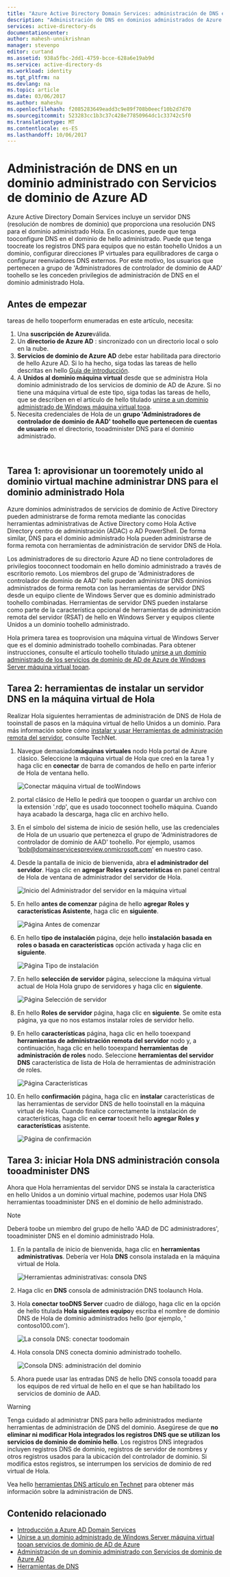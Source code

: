```yaml
---
title: "Azure Active Directory Domain Services: administración de DNS en dominios administrados | Microsoft Docs"
description: "Administración de DNS en dominios administrados de Azure Active Directory Domain Services"
services: active-directory-ds
documentationcenter: 
author: mahesh-unnikrishnan
manager: stevenpo
editor: curtand
ms.assetid: 938a5fbc-2dd1-4759-bcce-628a6e19ab9d
ms.service: active-directory-ds
ms.workload: identity
ms.tgt_pltfrm: na
ms.devlang: na
ms.topic: article
ms.date: 03/06/2017
ms.author: maheshu
ms.openlocfilehash: f2085283649eadd3c9e89f708b0eecf10b2d7d70
ms.sourcegitcommit: 523283cc1b3c37c428e77850964dc1c33742c5f0
ms.translationtype: MT
ms.contentlocale: es-ES
ms.lasthandoff: 10/06/2017
---
```

# <a name="administer-dns-on-an-azure-ad-domain-services-managed-domain"></a>Administración de DNS en un dominio administrado con Servicios de dominio de Azure AD
Azure Active Directory Domain Services incluye un servidor DNS (resolución de nombres de dominio) que proporciona una resolución DNS para el dominio administrado Hola. En ocasiones, puede que tenga tooconfigure DNS en el dominio de hello administrado. Puede que tenga toocreate los registros DNS para equipos que no están toohello Unidos a un dominio, configurar direcciones IP virtuales para equilibradores de carga o configurar reenviadores DNS externos. Por este motivo, los usuarios que pertenecen a grupo de 'Administradores de controlador de dominio de AAD' toohello se les conceden privilegios de administración de DNS en el dominio administrado Hola.

## <a name="before-you-begin"></a>Antes de empezar
tareas de hello tooperform enumeradas en este artículo, necesita:

1. Una **suscripción de Azure**válida.
2. Un **directorio de Azure AD** : sincronizado con un directorio local o solo en la nube.
3. **Servicios de dominio de Azure AD** debe estar habilitada para directorio de hello Azure AD. Si lo ha hecho, siga todas las tareas de hello descritas en hello [Guía de introducción](active-directory-ds-getting-started.md).
4. A **Unidos al dominio máquina virtual** desde que se administra Hola dominio administrado de los servicios de dominio de AD de Azure. Si no tiene una máquina virtual de este tipo, siga todas las tareas de hello, que se describen en el artículo de hello titulado [unirse a un dominio administrado de Windows máquina virtual tooa](active-directory-ds-admin-guide-join-windows-vm.md).
5. Necesita credenciales de Hola de un **grupo 'Administradores de controlador de dominio de AAD' toohello que pertenecen de cuentas de usuario** en el directorio, tooadminister DNS para el dominio administrado.

<br>

## <a name="task-1---provision-a-domain-joined-virtual-machine-tooremotely-administer-dns-for-hello-managed-domain"></a>Tarea 1: aprovisionar un tooremotely unido al dominio virtual machine administrar DNS para el dominio administrado Hola
Azure dominios administrados de servicios de dominio de Active Directory pueden administrarse de forma remota mediante las conocidas herramientas administrativas de Active Directory como Hola Active Directory centro de administración (ADAC) o AD PowerShell. De forma similar, DNS para el dominio administrado Hola pueden administrarse de forma remota con herramientas de administración de servidor DNS de Hola.

Los administradores de su directorio Azure AD no tiene controladores de privilegios tooconnect toodomain en hello dominio administrado a través de escritorio remoto. Los miembros del grupo de 'Administradores de controlador de dominio de AAD' hello pueden administrar DNS dominios administrados de forma remota con las herramientas de servidor DNS desde un equipo cliente de Windows Server que es dominio administrado toohello combinadas. Herramientas de servidor DNS pueden instalarse como parte de la característica opcional de herramientas de administración remota del servidor (RSAT) de hello en Windows Server y equipos cliente Unidos a un dominio toohello administrado.

Hola primera tarea es tooprovision una máquina virtual de Windows Server que es el dominio administrado toohello combinadas. Para obtener instrucciones, consulte el artículo toohello titulado [unirse a un dominio administrado de los servicios de dominio de AD de Azure de Windows Server máquina virtual tooan](active-directory-ds-admin-guide-join-windows-vm.md).

## <a name="task-2---install-dns-server-tools-on-hello-virtual-machine"></a>Tarea 2: herramientas de instalar un servidor DNS en la máquina virtual de Hola
Realizar Hola siguientes herramientas de administración de DNS de Hola de tooinstall de pasos en la máquina virtual de hello Unidos a un dominio. Para más información sobre cómo [instalar y usar Herramientas de administración remota del servidor](https://technet.microsoft.com/library/hh831501.aspx), consulte TechNet.

1. Navegue demasiado**máquinas virtuales** nodo Hola portal de Azure clásico. Seleccione la máquina virtual de Hola que creó en la tarea 1 y haga clic en **conectar** de barra de comandos de hello en parte inferior de Hola de ventana hello.

    ![Conectar máquina virtual de tooWindows](./media/active-directory-domain-services-admin-guide/connect-windows-vm.png)
2. portal clásico de Hello le pedirá que tooopen o guardar un archivo con la extensión '.rdp', que es usado tooconnect toohello máquina. Cuando haya acabado la descarga, haga clic en archivo hello.
3. En el símbolo del sistema de inicio de sesión hello, use las credenciales de Hola de un usuario que pertenezca el grupo de 'Administradores de controlador de dominio de AAD' toohello. Por ejemplo, usamos 'bob@domainservicespreview.onmicrosoft.com' en nuestro caso.
4. Desde la pantalla de inicio de bienvenida, abra **el administrador del servidor**. Haga clic en **agregar Roles y características** en panel central de Hola de ventana de administrador del servidor de Hola.

    ![Inicio del Administrador del servidor en la máquina virtual](./media/active-directory-domain-services-admin-guide/install-rsat-server-manager.png)
5. En hello **antes de comenzar** página de hello **agregar Roles y características Asistente**, haga clic en **siguiente**.

    ![Página Antes de comenzar](./media/active-directory-domain-services-admin-guide/install-rsat-server-manager-add-roles-begin.png)
6. En hello **tipo de instalación** página, deje hello **instalación basada en roles o basada en características** opción activada y haga clic en **siguiente**.

    ![Página Tipo de instalación](./media/active-directory-domain-services-admin-guide/install-rsat-server-manager-add-roles-type.png)
7. En hello **selección de servidor** página, seleccione la máquina virtual actual de Hola Hola grupo de servidores y haga clic en **siguiente**.

    ![Página Selección de servidor](./media/active-directory-domain-services-admin-guide/install-rsat-server-manager-add-roles-server.png)
8. En hello **Roles de servidor** página, haga clic en **siguiente**. Se omite esta página, ya que no nos estamos instalar roles de servidor hello.
9. En hello **características** página, haga clic en hello tooexpand **herramientas de administración remota del servidor** nodo y, a continuación, haga clic en hello tooexpand **herramientas de administración de roles** nodo. Seleccione **herramientas del servidor DNS** característica de lista de Hola de herramientas de administración de roles.

    ![Página Características](./media/active-directory-domain-services-admin-guide/install-rsat-server-manager-add-roles-dns-tools.png)
10. En hello **confirmación** página, haga clic en **instalar** características de las herramientas de servidor DNS de hello tooinstall en la máquina virtual de Hola. Cuando finalice correctamente la instalación de características, haga clic en **cerrar** tooexit hello **agregar Roles y características** asistente.

    ![Página de confirmación](./media/active-directory-domain-services-admin-guide/install-rsat-server-manager-add-roles-dns-confirmation.png)

## <a name="task-3---launch-hello-dns-management-console-tooadminister-dns"></a>Tarea 3: iniciar Hola DNS administración consola tooadminister DNS
Ahora que Hola herramientas del servidor DNS se instala la característica en hello Unidos a un dominio virtual machine, podemos usar Hola DNS herramientas tooadminister DNS en el dominio de hello administrado.

> [!NOTE]
> Deberá toobe un miembro del grupo de hello 'AAD de DC administradores', tooadminister DNS en el dominio administrado Hola.
>
>

1. En la pantalla de inicio de bienvenida, haga clic en **herramientas administrativas**. Debería ver Hola **DNS** consola instalada en la máquina virtual de Hola.

    ![Herramientas administrativas: consola DNS](./media/active-directory-domain-services-admin-guide/install-rsat-dns-tools-installed.png)
2. Haga clic en **DNS** consola de administración DNS toolaunch Hola.
3. Hola **conectar tooDNS Server** cuadro de diálogo, haga clic en la opción de hello titulada **Hola siguientes equipo**y escriba el nombre de dominio DNS de Hola de dominio administrados hello (por ejemplo, ' contoso100.com').

    ![La consola DNS: conectar toodomain](./media/active-directory-domain-services-admin-guide/dns-console-connect-to-domain.png)
4. Hola consola DNS conecta dominio administrado toohello.

    ![Consola DNS: administración del dominio](./media/active-directory-domain-services-admin-guide/dns-console-managed-domain.png)
5. Ahora puede usar las entradas DNS de hello DNS consola tooadd para los equipos de red virtual de hello en el que se han habilitado los servicios de dominio de AAD.

> [!WARNING]
> Tenga cuidado al administrar DNS para hello administrados mediante herramientas de administración de DNS del dominio. Asegúrese de que **no eliminar ni modificar Hola integrados los registros DNS que se utilizan los servicios de dominio de dominio hello**. Los registros DNS integrados incluyen registros DNS de dominio, registros de servidor de nombres y otros registros usados para la ubicación del controlador de dominio. Si modifica estos registros, se interrumpen los servicios de dominio de red virtual de Hola.
>
>

Vea hello [herramientas DNS artículo en Technet](https://technet.microsoft.com/library/cc753579.aspx) para obtener más información sobre la administración de DNS.

## <a name="related-content"></a>Contenido relacionado
* [Introducción a Azure AD Domain Services](active-directory-ds-getting-started.md)
* [Unirse a un dominio administrado de Windows Server máquina virtual tooan servicios de dominio de AD de Azure](active-directory-ds-admin-guide-join-windows-vm.md)
* [Administración de un dominio administrado con Servicios de dominio de Azure AD](active-directory-ds-admin-guide-administer-domain.md)
* [Herramientas de DNS](https://technet.microsoft.com/library/cc753579.aspx)
